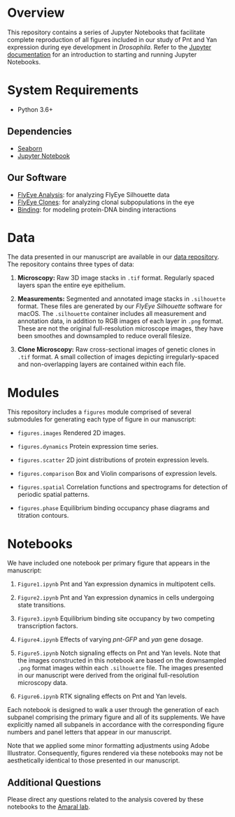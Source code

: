 
Overview
===========

This repository contains a series of Jupyter Notebooks that facilitate complete reproduction of all figures included in our study of Pnt and Yan expression during eye development in *Drosophila*. Refer to the [Jupyter documentation](https://jupyter-notebook.readthedocs.io/en/stable/) for an introduction to starting and running Jupyter Notebooks.



System Requirements
=========

 - Python 3.6+

Dependencies
------------

 - [Seaborn](https://seaborn.pydata.org/)
 - [Jupyter Notebook](http://jupyter.org/install)

Our Software
------------

 - [FlyEye Analysis](https://github.com/sebastianbernasek/flyeye): for analyzing FlyEye Silhouette data
 - [FlyEye Clones](https://github.com/sebastianbernasek/clones): for analyzing clonal subpopulations in the eye
 - [Binding](https://github.com/sebastianbernasek/binding): for modeling protein-DNA binding interactions



Data
=========

The data presented in our manuscript are available in our [data repository](https://github.com/sebastianbernasek/flyeye). The repository contains three types of data:

   1. **Microscopy:** Raw 3D image stacks in ``.tif`` format. Regularly spaced layers span the entire eye epithelium.

   2. **Measurements:** Segmented and annotated image stacks in ``.silhouette`` format. These files are generated by our *FlyEye Silhouette* software for macOS. The ``.silhouette`` container includes all measurement and annotation data, in addition to RGB images of each layer in ``.png`` format. These are not the original full-resolution microscope images, they have been smoothes and downsampled to reduce overall filesize.

   3. **Clone Microscopy:** Raw cross-sectional images of genetic clones in ``.tif`` format. A small collection of images depicting irregularly-spaced and non-overlapping layers are contained within each file.



Modules
=========

This repository includes a ``figures`` module comprised of several submodules for generating each type of figure in our manuscript:

* ``figures.images`` Rendered 2D images.

* ``figures.dynamics`` Protein expression time series.

* ``figures.scatter`` 2D joint distributions of protein expression levels.

* ``figures.comparison`` Box and Violin comparisons of expression levels.

* ``figures.spatial`` Correlation functions and spectrograms for detection of periodic spatial patterns.

* ``figures.phase`` Equilibrium binding occupancy phase diagrams and titration contours.



Notebooks
=========

We have included one notebook per primary figure that appears in the manuscript:

   1. ``Figure1.ipynb`` Pnt and Yan expression dynamics in multipotent cells.

   2. ``Figure2.ipynb`` Pnt and Yan expression dynamics in cells undergoing state transitions.

   3. ``Figure3.ipynb`` Equilibrium binding site occupancy by two competing transcription factors.

   4. ``Figure4.ipynb`` Effects of varying *pnt-GFP* and *yan* gene dosage.

   5. ``Figure5.ipynb`` Notch signaling effects on Pnt and Yan levels. Note that the images constructed in this notebook are based on the downsampled ``.png`` format images within each ``.silhouette`` file. The images presented in our manuscript were derived from the original full-resolution microscopy data.

   6. ``Figure6.ipynb`` RTK signaling effects on Pnt and Yan levels.

Each notebook is designed to walk a user through the generation of each subpanel comprising the primary figure and all of its supplements. We have explicitly named all subpanels in accordance with the corresponding figure numbers and panel letters that appear in our manuscript.

Note that we applied some minor formatting adjustments using Adobe Illustrator. Consequently, figures rendered via these notebooks may not be aesthetically identical to those presented in our manuscript.



Additional Questions
-------------

Please direct any questions related to the analysis covered by these notebooks to the [Amaral lab](https://amaral.northwestern.edu/).
